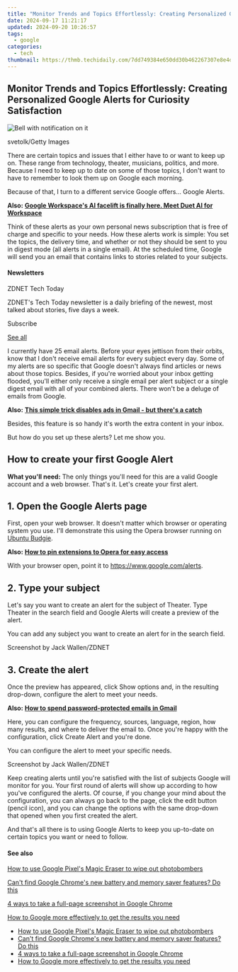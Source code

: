 ```yaml
---
title: "Monitor Trends and Topics Effortlessly: Creating Personalized Google Alerts for Curiosity Satisfaction"
date: 2024-09-17 11:21:17
updated: 2024-09-20 10:26:57
tags:
  - google
categories:
  - tech
thumbnail: https://thmb.techidaily.com/7dd749384e650dd30b462267307e8e4df40b220cb06bb407dea1434bb08c1a07.jpg
---
```


## Monitor Trends and Topics Effortlessly: Creating Personalized Google Alerts for Curiosity Satisfaction

![Bell with notification on it](https://www.zdnet.com/a/img/resize/9f3a90e2acea5b0453067d0ed458ea7a5a994133/2023/08/29/b750aa83-0d53-4305-b372-1fae9dd9c17f/gettyimages-1333212287.jpg?auto=webp&width=1280)

svetolk/Getty Images

There are certain topics and issues that I either have to or want to keep up on. These range from technology, theater, musicians, politics, and more. Because I need to keep up to date on some of those topics, I don't want to have to remember to look them up on Google each morning. 

Because of that, I turn to a different service Google offers… Google Alerts. 

**Also:** [**Google Workspace's AI facelift is finally here. Meet Duet AI for Workspace**](https://www.zdnet.com/article/google-workspaces-ai-facelift-is-finally-here-meet-duet-ai-for-workspace/)

Think of these alerts as your own personal news subscription that is free of charge and specific to your needs. How these alerts work is simple: You set the topics, the delivery time, and whether or not they should be sent to you in digest mode (all alerts in a single email). At the scheduled time, Google will send you an email that contains links to stories related to your subjects. 

#### Newsletters

ZDNET Tech Today

ZDNET's Tech Today newsletter is a daily briefing of the newest, most talked about stories, five days a week.

 Subscribe

[See all](https://www.zdnet.com/newsletters/)

I currently have 25 email alerts. Before your eyes jettison from their orbits, know that I don't receive email alerts for every subject every day. Some of my alerts are so specific that Google doesn't always find articles or news about those topics. Besides, if you're worried about your inbox getting flooded, you'll either only receive a single email per alert subject or a single digest email with all of your combined alerts. There won't be a deluge of emails from Google.

**Also:** [**This simple trick disables ads in Gmail - but there's a catch**](https://www.zdnet.com/home-and-office/work-life/this-simple-trick-disables-ads-in-gmail-but-theres-a-catch/)

Besides, this feature is so handy it's worth the extra content in your inbox.

But how do you set up these alerts? Let me show you.

## How to create your first Google Alert

**What you'll need:** The only things you'll need for this are a valid Google account and a web browser. That's it. Let's create your first alert.

## 1\. Open the Google Alerts page

First, open your web browser. It doesn't matter which browser or operating system you use. I'll demonstrate this using the Opera browser running on [Ubuntu Budgie](https://www.zdnet.com/article/this-official-ubuntu-spin-might-be-just-be-the-perfect-intro-to-linux/). 

**Also:** [**How to pin extensions to Opera for easy access**](https://www.zdnet.com/home-and-office/work-life/how-to-pin-extensions-to-opera-for-easy-access/) 

With your browser open, point it to <https://www.google.com/alerts>. 

## 2\. Type your subject

Let's say you want to create an alert for the subject of Theater. Type Theater in the search field and Google Alerts will create a preview of the alert.

You can add any subject you want to create an alert for in the search field.

Screenshot by Jack Wallen/ZDNET

## 3\. Create the alert

Once the preview has appeared, click Show options and, in the resulting drop-down, configure the alert to meet your needs. 

**Also:** [**How to spend password-protected emails in Gmail**](https://www.zdnet.com/article/how-to-send-password-protected-emails-in-gmail/)

Here, you can configure the frequency, sources, language, region, how many results, and where to deliver the email to. Once you're happy with the configuration, click Create Alert and you're done. 

You can configure the alert to meet your specific needs.

Screenshot by Jack Wallen/ZDNET

Keep creating alerts until you're satisfied with the list of subjects Google will monitor for you. Your first round of alerts will show up according to how you've configured the alerts. Of course, if you change your mind about the configuration, you can always go back to the page, click the edit button (pencil icon), and you can change the options with the same drop-down that opened when you first created the alert.

And that's all there is to using Google Alerts to keep you up-to-date on certain topics you want or need to follow.

#### See also

[How to use Google Pixel's Magic Eraser to wipe out photobombers](https://www.zdnet.com/article/how-to-use-magic-eraser-on-the-google-pixel/ "How to use Google Pixel's Magic Eraser to wipe out photobombers")

[Can't find Google Chrome's new battery and memory saver features? Do this](https://www.zdnet.com/article/cant-find-google-chromes-new-battery-and-memory-saver-features-do-this/ "Can't find Google Chrome's new battery and memory saver features? Do this")

[4 ways to take a full-page screenshot in Google Chrome](https://www.zdnet.com/article/how-to-take-a-full-page-screenshot-in-google-chrome/ "4 ways to take a full-page screenshot in Google Chrome")

[How to Google more effectively to get the results you need](https://www.zdnet.com/article/how-to-use-google-search-more-effectively-to-get-the-results-you-need/ "How to Google more effectively to get the results you need")

* [How to use Google Pixel's Magic Eraser to wipe out photobombers](https://www.zdnet.com/article/how-to-use-magic-eraser-on-the-google-pixel/ "How to use Google Pixel's Magic Eraser to wipe out photobombers")
* [Can't find Google Chrome's new battery and memory saver features? Do this](https://www.zdnet.com/article/cant-find-google-chromes-new-battery-and-memory-saver-features-do-this/ "Can't find Google Chrome's new battery and memory saver features? Do this")
* [4 ways to take a full-page screenshot in Google Chrome](https://www.zdnet.com/article/how-to-take-a-full-page-screenshot-in-google-chrome/ "4 ways to take a full-page screenshot in Google Chrome")
* [How to Google more effectively to get the results you need](https://www.zdnet.com/article/how-to-use-google-search-more-effectively-to-get-the-results-you-need/ "How to Google more effectively to get the results you need")

<ins class="adsbygoogle"
     style="display:block"
     data-ad-format="autorelaxed"
     data-ad-client="ca-pub-7571918770474297"
     data-ad-slot="1223367746"></ins>



<ins class="adsbygoogle"
     style="display:block"
     data-ad-client="ca-pub-7571918770474297"
     data-ad-slot="8358498916"
     data-ad-format="auto"
     data-full-width-responsive="true"></ins>
